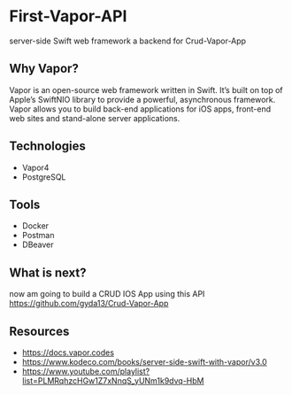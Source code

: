 # First-Vapor-API
server-side Swift web framework a backend for Crud-Vapor-App 

## Why Vapor?
Vapor is an open-source web framework written in Swift. 
It’s built on top of Apple’s SwiftNIO library to provide a powerful, asynchronous framework. 
Vapor allows you to build back-end applications for iOS apps, front-end web sites and stand-alone server applications.


## Technologies
- Vapor4
- PostgreSQL

## Tools
- Docker
- Postman
- DBeaver


## What is next?
now am going to build a CRUD IOS App using this API
</br> https://github.com/gyda13/Crud-Vapor-App


## Resources
- https://docs.vapor.codes
- https://www.kodeco.com/books/server-side-swift-with-vapor/v3.0
- https://www.youtube.com/playlist?list=PLMRqhzcHGw1Z7xNnqS_yUNm1k9dvq-HbM



